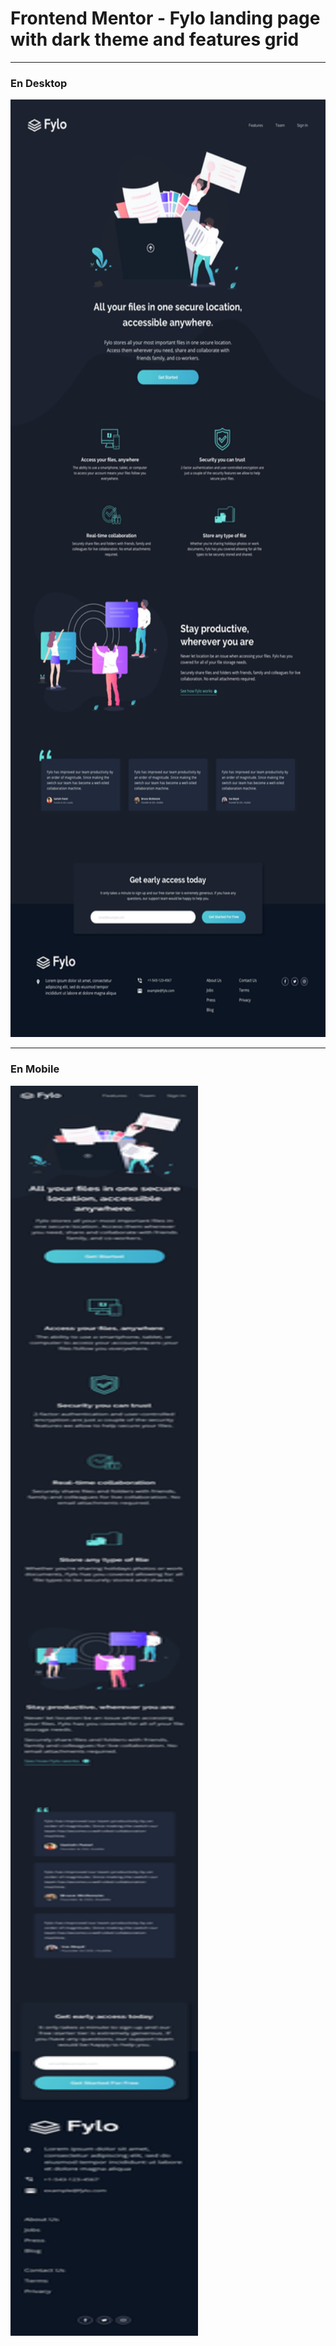 # Frontend Mentor - Fylo landing page with dark theme and features grid


<hr>

<h3>En Desktop</h3>
   <img height=1500"  width="800" src="https://github.com/M4rcell/Landing-page-fylo-dark/blob/master/design/desktop-design.jpg" alt=""> 
 

<hr>


<h3>En Mobile</h3>
<img height="2000"  width="300" src="https://github.com/M4rcell/Landing-page-fylo-dark/blob/master/design/mobile-design.jpg" alt="">

